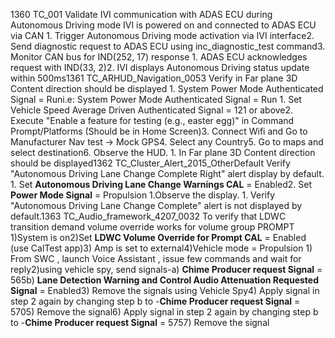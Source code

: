 1360 TC_001 Validate IVI communication with ADAS ECU during Autonomous Driving mode IVI is powered on and connected to ADAS ECU via CAN 1. Trigger Autonomous Driving mode activation via IVI interface2. Send diagnostic request to ADAS ECU using inc_diagnostic_test command3. Monitor CAN bus for IND(252, 17) response 1. ADAS ECU acknowledges request with IND(33, 2)2. IVI displays Autonomous Driving status update within 500ms1361 TC_ARHUD_Navigation_0053 Verify in Far plane 3D Content direction should be displayed 1. System Power Mode Authenticated Signal = Runi.e: System Power Mode Authenticated Signal = Run 1. Set Vehicle Speed Average Driven Authenticated Signal = 121 or above2. Execute "Enable a feature for testing (e.g., easter egg)" in Command Prompt/Platforms (Should be in Home Screen)3. Connect Wifi and Go to Manufacturer Nav test -> Mock GPS4. Select any Country5. Go to maps and select destination6. Observe the HUD. 1. In Far plane 3D Content direction should be displayed1362 TC_Cluster_Alert_2015_OtherDefault Verify "Autonomous Driving Lane Change Complete Right" alert display by default. 1. Set **Autonomous Driving Lane Change Warnings CAL** = Enabled2. Set **Power Mode Signal** = Propulsion 1.Observe the display. 1. Verify "Autonomous Driving Lane Change Complete" alert is not displayed by default.1363 TC_Audio_framework_4207_0032 To verify that LDWC transition demand volume override works for volume group PROMPT 1)System is on2)Set **LDWC Volume Override for Prompt CAL** = Enabled (use CalTest app)3) Amp is set to external4)Vehicle mode = Propulsion 1) From SWC , launch Voice Assistant , issue few commands and wait for reply2)using vehicle spy, send signals-a) **Chime Producer request Signal** = 565b) **Lane Detection Warning and Control Audio Attenuation Requested Signal** = Enabled3) Remove the signals using Vehicle Spy4) Apply signal in step 2 again by changing step b to -**Chime Producer request Signal** = 5705) Remove the signal6) Apply signal in step 2 again by changing step b to -**Chime Producer request Signal** = 5757) Remove the signal